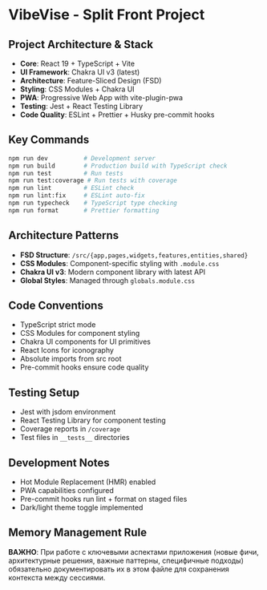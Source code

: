 # VibeVise - Split Front Project

## Project Architecture & Stack

- **Core**: React 19 + TypeScript + Vite
- **UI Framework**: Chakra UI v3 (latest)
- **Architecture**: Feature-Sliced Design (FSD)
- **Styling**: CSS Modules + Chakra UI
- **PWA**: Progressive Web App with vite-plugin-pwa
- **Testing**: Jest + React Testing Library
- **Code Quality**: ESLint + Prettier + Husky pre-commit hooks

## Key Commands

```bash
npm run dev          # Development server
npm run build        # Production build with TypeScript check
npm run test         # Run tests
npm run test:coverage # Run tests with coverage
npm run lint         # ESLint check
npm run lint:fix     # ESLint auto-fix
npm run typecheck    # TypeScript type checking
npm run format       # Prettier formatting
```

## Architecture Patterns

- **FSD Structure**: `/src/{app,pages,widgets,features,entities,shared}`
- **CSS Modules**: Component-specific styling with `.module.css`
- **Chakra UI v3**: Modern component library with latest API
- **Global Styles**: Managed through `globals.module.css`

## Code Conventions

- TypeScript strict mode
- CSS Modules for component styling
- Chakra UI components for UI primitives
- React Icons for iconography
- Absolute imports from src root
- Pre-commit hooks ensure code quality

## Testing Setup

- Jest with jsdom environment
- React Testing Library for component testing
- Coverage reports in `/coverage`
- Test files in `__tests__` directories

## Development Notes

- Hot Module Replacement (HMR) enabled
- PWA capabilities configured
- Pre-commit hooks run lint + format on staged files
- Dark/light theme toggle implemented

## Memory Management Rule

**ВАЖНО**: При работе с ключевыми аспектами приложения (новые фичи, архитектурные решения, важные паттерны, специфичные подходы) обязательно документировать их в этом файле для сохранения контекста между сессиями.
